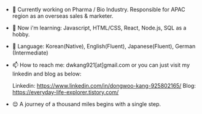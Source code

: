 - 🔭 Currently working on Pharma / Bio Industry. Responsible for APAC region as an overseas sales & marketer.

- 🌱 Now i'm learning: Javascript, HTML/CSS, React, Node.js, SQL as a hobby.

- 💬 Language: Korean(Native), English(Fluent), Japanese(Fluent), German (Intermediate)

- 📫 How to reach me: dwkang921[at]gmail.com or you can just visit my linkedin and blog as below:
    
     Linkedin: https://www.linkedin.com/in/dongwoo-kang-925802165/
     Blog: https://everyday-life-explorer.tistory.com/

- 😌 A journey of a thousand miles begins with a single step.
